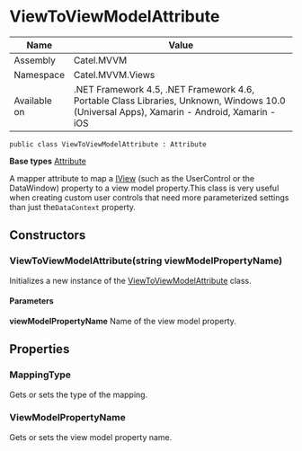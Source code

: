 

# ViewToViewModelAttribute

Name|Value
---|---
Assembly|Catel.MVVM
Namespace|Catel.MVVM.Views
Available on|.NET Framework 4.5, .NET Framework 4.6, Portable Class Libraries, Unknown, Windows 10.0 (Universal Apps), Xamarin - Android, Xamarin - iOS

```
public class ViewToViewModelAttribute : Attribute
```

**Base types**
[Attribute]()


A mapper attribute to map a [IView](#) (such as the UserControl or the DataWindow) property to a view model property.This class is very useful when creating custom user controls that need more parameterized settings than just the`DataContext` property.



## Constructors

### ViewToViewModelAttribute(string viewModelPropertyName)

Initializes a new instance of the [ViewToViewModelAttribute](#) class.

#### Parameters

**viewModelPropertyName**
Name of the view model property.



## Properties

### MappingType

Gets or sets the type of the mapping.



### ViewModelPropertyName

Gets or sets the view model property name.



